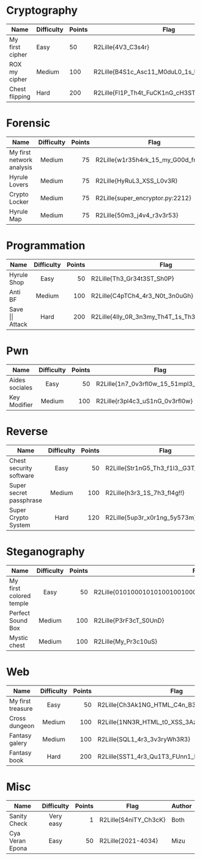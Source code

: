 # Cryptography

| Name            | Difficulty | Points | Flag                                          | Author |
|-----------------|------------|--------|-----------------------------------------------|--------|
| My first cipher | Easy       |     50 | R2Lille{4V3_C3s4r}                            | Mizu   |
| ROX my cipher   | Medium     |    100 | R2Lille{B4S1c_Asc11_M0duL0_1s_Us3l3ss_0n_X0R} | Mizu   |
| Chest flipping  | Hard       |    200 | R2Lille{Fl1P_Th4t_FuCK1nG_cH3ST}              | Mizu   |

# Forensic

| Name                               | Difficulty | Points | Flag                                          | Author |
|------------------------------------|:----------:|-------:|-----------------------------------------------|--------|
| My first network analysis          | Medium     |     75 | R2Lille{w1r35h4rk_15_my_G00d_fr13nd}          | Ooggle |
| Hyrule Lovers                      | Medium     |     75 | R2Lille{HyRuL3_XSS_L0v3R}                     | Mizu   |
| Crypto Locker                      | Medium     |     75 | R2Lille{super_encryptor.py:2212}              | Ooggle |
| Hyrule Map                         | Medium     |     75 | R2Lille{50m3_j4v4_r3v3r53}                    | Ooggle |

# Programmation

| Name                               | Difficulty | Points | Flag                                          | Author |
|------------------------------------|:----------:|-------:|-----------------------------------------------|--------|
| Hyrule Shop                        | Easy       |     50 | R2Lille{Th3_Gr34t3ST_Sh0P}                    | Mizu   |
| Anti BF                            | Medium     |    100 | R2Lille{C4pTCh4_4r3_N0t_3n0uGh}               | Mizu   |
| Save \|\| Attack                   | Hard       |    200 | R2Lille{4lly_0R_3n3my_Th4T_1s_Th3_1A_Qu3St10N}| Mizu   |

# Pwn

| Name                               | Difficulty | Points | Flag                                          | Author |
|------------------------------------|:----------:|-------:|-----------------------------------------------|--------|
| Aides sociales                     | Easy       |     50 | R2Lille{1n7_0v3rfl0w_15_51mpl3_bu7_c00l}      | Ooggle |
| Key Modifier                       | Medium     |    100 | R2Lille{r3pl4c3_uS1nG_0v3rfl0w}               | Ooggle |

# Reverse

| Name                               | Difficulty | Points | Flag                                          | Author |
|------------------------------------|:----------:|-------:|-----------------------------------------------|--------|
| Chest security software            | Easy       |     50 | R2Lille{Str1nG5_Th3_f1l3,_G3T_7h3_fl4G}       | Ooggle |
| Super secret passphrase            | Medium     |    100 | R2Lille{h3r3_1S_7h3_fl4g!!}                   | Ooggle |
| Super Crypto System                | Hard       |    120 | R2Lille{5up3r_x0r1ng_5y573m}                  | Ooggle |

# Steganography

| Name                               | Difficulty | Points | Flag                                                      | Author |
|------------------------------------|:----------:|-------:|-----------------------------------------------------------|--------|
| My first colored temple            | Easy       |     50 | R2Lille{010100010101001001000011010011110100010001000101} | Both   |
| Perfect Sound Box                  | Medium     |    100 | R2Lille{P3rF3cT_S0UnD}                                    | Mizu   |
| Mystic chest                       | Medium     |    100 | R2Lille{My_Pr3c10uS}                                      | Mizu   |

# Web

| Name                               | Difficulty | Points | Flag                                          | Author |
|------------------------------------|:----------:|-------:|-----------------------------------------------|--------|
| My first treasure                  | Easy       |     50 | R2Lille{Ch3Ak1NG_HTML_C4n_B3_r3Aly_1mp0rT3nT3}| Mizu   |
| Cross dungeon                      | Medium     |    100 | R2Lille{1NN3R_HTML_t0_XSS_3AzYYY}             | Mizu   |
| Fantasy galery                     | Medium     |    100 | R2Lille{SQL1_4r3_3v3ryWh3R3}                  | Mizu   |
| Fantasy book                       | Hard       |    200 | R2Lille{SST1_4r3_Qu1T3_FUnn1_Fl3sK_L0v3RS}    | Mizu   |

# Misc

| Name                               | Difficulty | Points | Flag                                          | Author |
|------------------------------------|:----------:|-------:|-----------------------------------------------|--------|
| Sanity Check                       | Very easy  |      1 | R2Lille{S4niTY_Ch3cK}                         | Both   |
| Cya Veran Epona                    | Easy       |     50 | R2Lille{2021-4034}                            | Mizu   |
